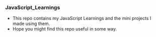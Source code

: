### JavaScript_Learnings 
- This repo contains my JavaScript Learnings and the mini projects I made using them.
- Hope you might find this repo useful in some way.